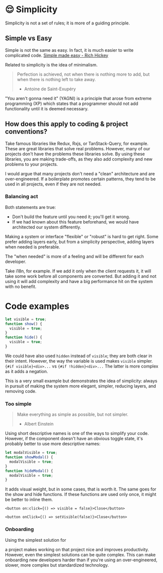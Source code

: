 # 😌 Simplicity

Simplicity is not a set of rules; it is more of a guiding principle.

## Simple vs Easy

Simple is not the same as easy. In fact, it is much easier to write complicated code. [Simple made easy - Rich Hickey](https://www.youtube.com/watch?v=SxdOUGdseq4)

Related to simplicity is the idea of minimalism.

> Perfection is achieved, not when there is nothing more to add, but when there is nothing left to take away.
>
> - Antoine de Saint-Exupéry

"You aren't gonna need it" (YAGNI) is a principle that arose from extreme programming (XP) which states that a programmer should not add functionality until it is deemed necessary.

## How does this apply to coding & project conventions?

Take famous libraries like Redux, Rxjs, or TanStack-Query, for example. These are great libraries that solve real problems. However, many of our projects don't have the problems these libraries solve. By using these libraries, you are making trade-offs, as they also add complexity and new problems to your projects.

I would argue that many projects don't need a "clean" architecture and are over-engineered. If a boilerplate promotes certain patterns, they tend to be used in all projects, even if they are not needed.

### Balancing act

Both statements are true:

- Don't build the feature until you need it; you'll get it wrong.
- If we had known about this feature beforehand, we would have architected our system differently.

Making a system or interface "flexible" or "robust" is hard to get right. Some prefer adding layers early, but from a simplicity perspective, adding layers when needed is preferable.

The "when needed" is more of a feeling and will be different for each developer.

Take i18n, for example. If we add it only when the client requests it, it will take some work before all components are converted. But adding it and not using it will add complexity and have a big performance hit on the system with no benefit.

# Code examples

```ts
let visible = true;
function show() {
  visible = true;
}
function hide() {
  visible = true;
}
```

We could have also used `hidden` instead of `visible`; they are both clear in their intent. However, the way the variable is used makes `visible` simpler.
`{#if visible}<div>...`
vs
`{#if !hidden}<div>...`
The latter is more complex as it adds a negation.

This is a very small example but demonstrates the idea of simplicity: always in pursuit of making the system more elegant, simpler, reducing layers, and removing code.

### Too simple

> Make everything as simple as possible, but not simpler.
>
> - Albert Einstein

Using short descriptive names is one of the ways to simplify your code. However, if the component doesn't have an obvious toggle state, it's probably better to use more descriptive names:

```ts
let modalVisible = true;
function showModal() {
  modalVisible = true;
}
function hideModal() {
  modalVisible = true;
}
```

It adds visual weight, but in some cases, that is worth it. The same goes for the show and hide functions. If these functions are used only once, it might be better to inline them.

```svelte
<button on:click={() => visible = false}>Close</button>
```

```tsx
<button onClick={() => setVisible(false)}>Close</button>
```

### Onboarding

Using the simplest solution for

 a project makes working on that project nice and improves productivity. However, even the simplest solutions can be quite complex. This can make onboarding new developers harder than if you're using an over-engineered, slower, more complex but standardized technology.
